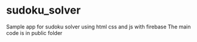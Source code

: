 # sudoku_solver
Sample app for sudoku solver using html css and js with firebase The main code is in public folder
